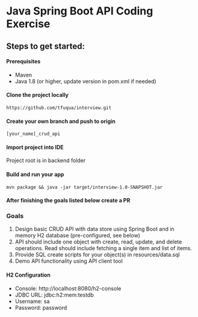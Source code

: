 # Java Spring Boot API Coding Exercise

## Steps to get started:

#### Prerequisites
- Maven
- Java 1.8 (or higher, update version in pom.xml if needed)

#### Clone the project locally
`https://github.com/tfuqua/interview.git`

#### Create your own branch and push to origin
`[your_name]_crud_api`

#### Import project into IDE
Project root is in backend folder

#### Build and run your app
`mvn package && java -jar target/interview-1.0-SNAPSHOT.jar`

#### After finishing the goals listed below create a PR

### Goals
1. Design basic CRUD API with data store using Spring Boot and in memory H2 database (pre-configured, see below)
2. API should include one object with create, read, update, and delete operations. Read should include fetching a single item and list of items.
3. Provide SQL create scripts for your object(s) in resources/data.sql
4. Demo API functionality using API client tool

#### H2 Configuration
- Console: http://localhost:8080/h2-console 
- JDBC URL: jdbc:h2:mem:testdb
- Username: sa
- Password: password
